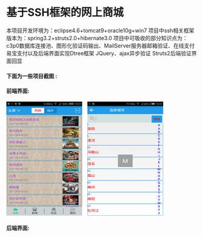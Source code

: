 <h1>基于SSH框架的网上商城 </h1>
本项目开发环境为：eclipse4.6+tomcat9+oracle10g+win7     
项目中ssh相关框架版本为：spring3.2+struts2.0+hibernate3.0
项目中可吸收的部分知识点为：c3p0数据库连接池、图形化验证码输出、MailServer服务器邮箱验证、在线支付易宝支付以及后端界面实现Dtree框架
 JQuery、ajax异步验证 Struts2后端验证界面回显
<h4>下面为一些项目截图 :</h4>    
<h4>前端界面:</h4>  

![](https://github.com/BK120/CinemaTicket/blob/master/shotscreen/shot1.png)&emsp;![](https://github.com/BK120/CinemaTicket/blob/master/shotscreen/shot2.png)&emsp;  
<h4>后端界面:</h4> 